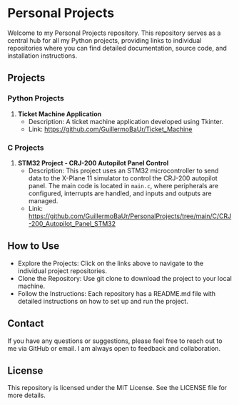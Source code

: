 # Personal Projects

Welcome to my Personal Projects repository. This repository serves as a central hub for all my Python projects, providing links to individual repositories where you can find detailed documentation, source code, and installation instructions.

## Projects

### Python Projects

1. **Ticket Machine Application**
   - Description: A ticket machine application developed using Tkinter.
   - Link: https://github.com/GuillermoBaUr/Ticket_Machine

### C Projects

1. **STM32 Project - CRJ-200 Autopilot Panel Control**
    - Description: This project uses an STM32 microcontroller to send data to the X-Plane 11 simulator to control the CRJ-200 autopilot panel. The main code is located in `main.c`, where peripherals are configured, interrupts are handled, and inputs and outputs are managed.
    - Link: https://github.com/GuillermoBaUr/PersonalProjects/tree/main/C/CRJ-200_Autopilot_Panel_STM32
      
## How to Use
- Explore the Projects: Click on the links above to navigate to the individual project repositories.
- Clone the Repository: Use git clone to download the project to your local machine.
- Follow the Instructions: Each repository has a README.md file with detailed instructions on how to set up and run the project.

## Contact
If you have any questions or suggestions, please feel free to reach out to me via GitHub or email. I am always open to feedback and collaboration.

## License
This repository is licensed under the MIT License. See the LICENSE file for more details.


